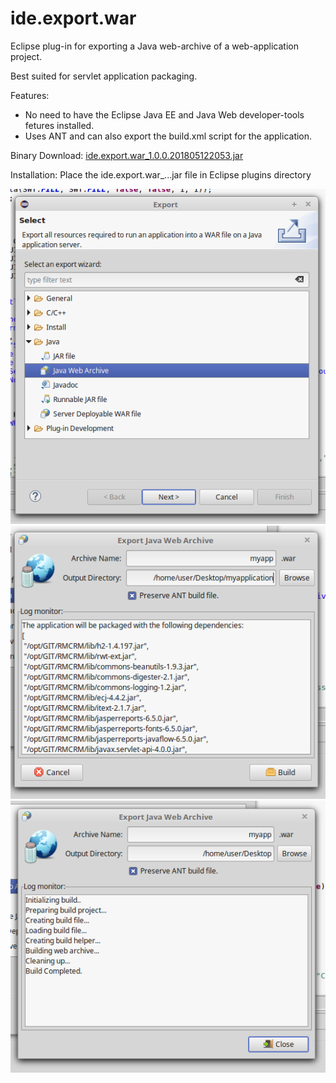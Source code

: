 # ide.export.war
Eclipse plug-in for exporting a Java web-archive of a web-application project.

Best suited for servlet application packaging.

Features:
* No need to have the Eclipse Java EE and Java Web developer-tools fetures installed.
* Uses ANT and can also export the build.xml script for the application.

Binary Download:  <a href="readme_resources/ide.export.war_1.0.0.201805122053.jar" download>ide.export.war_1.0.0.201805122053.jar</a>

Installation: Place the ide.export.war_...jar file in Eclipse plugins directory

![img1](readme_resources/img1.png?raw=true "")
![img2](readme_resources/img2.png?raw=true "")
![img3](readme_resources/img3.png?raw=true "")